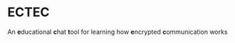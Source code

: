 # ECTEC
An **e**ducational **c**hat **t**ool for learning how **e**ncrypted **c**ommunication works
